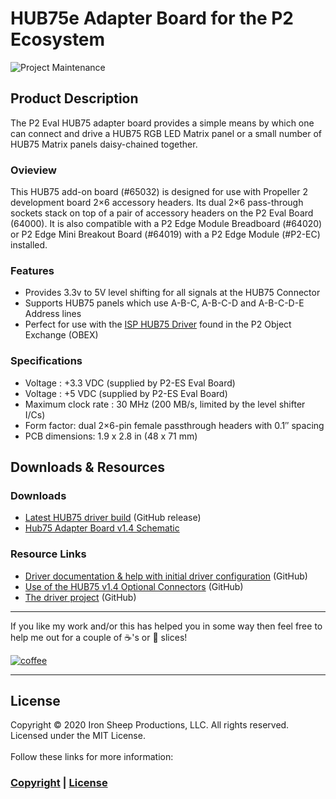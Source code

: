 # HUB75e Adapter Board for the P2 Ecosystem

![Project Maintenance][maintenance-shield]

## Product Description

The P2 Eval HUB75 adapter board provides a simple means by which one can connect and drive a HUB75 RGB LED Matrix panel or a small number of HUB75 Matrix panels daisy-chained together.

### Ovieview

This  HUB75 add-on board (#65032) is designed for use with Propeller 2 development board 2×6 accessory headers. Its dual 2×6 pass-through sockets stack on top of a pair of accessory headers on the P2 Eval Board (64000). It is also compatible with a P2 Edge Module Breadboard (#64020) or P2 Edge Mini Breakout Board (#64019) with a P2 Edge Module (#P2-EC) installed.

### Features

- Provides 3.3v to 5V level shifting for all signals at the HUB75 Connector
- Supports HUB75 panels which use A-B-C, A-B-C-D and A-B-C-D-E Address lines
- Perfect for use with the [ISP HUB75 Driver](https://github.com/parallaxinc/propeller/tree/master/libraries/community/p2/All/isp_hub75_matrix) found in the P2 Object Exchange (OBEX)


### Specifications

- Voltage : +3.3 VDC (supplied by P2-ES Eval Board)
- Voltage : +5 VDC (supplied by P2-ES Eval Board)
- Maximum clock rate : 30 MHz (200 MB/s, limited by the level shifter I/Cs)
- Form factor: dual 2×6-pin female passthrough headers with 0.1″ spacing
- PCB dimensions: 1.9 x 2.8 in (48 x 71 mm)


## Downloads & Resources

### Downloads

- [Latest HUB75 driver build](https://github.com/ironsheep/p2-HUB75-LED-Matrix-Driver/releases) (GitHub release)
- [Hub75 Adapter Board v1.4 Schematic](images/hub75-adaptor-v1.4-schematic.pdf)

### Resource Links

- [Driver documentation & help with initial driver configuration](https://github.com/ironsheep/p2-HUB75-LED-Matrix-Driver/blob/main/THEOPS.md) (GitHub)
- [Use of the HUB75 v1.4 Optional Connectors](https://github.com/ironsheep/p2-HUB75-LED-Matrix-Driver/blob/main/HUB75-brd-config.md) (GitHub)
- [The driver project](https://github.com/ironsheep/p2-HUB75-LED-Matrix-Driver) (GitHub)


----

If you like my work and/or this has helped you in some way then feel free to help me out for a couple of :coffee:'s or :pizza: slices!

[![coffee](https://www.buymeacoffee.com/assets/img/custom_images/black_img.png)](https://www.buymeacoffee.com/ironsheep)

----

## License

Copyright © 2020 Iron Sheep Productions, LLC. All rights reserved.<br />
Licensed under the MIT License. <br>
<br>
Follow these links for more information:

### [Copyright](copyright) | [License](LICENSE)

[maintenance-shield]: https://img.shields.io/badge/maintainer-stephen%40ironsheep.biz-blue.svg?style=for-the-badge

[license-shield]: https://camo.githubusercontent.com/bc04f96d911ea5f6e3b00e44fc0731ea74c8e1e9/68747470733a2f2f696d672e736869656c64732e696f2f6769746875622f6c6963656e73652f69616e74726963682f746578742d646976696465722d726f772e7376673f7374796c653d666f722d7468652d6261646765

[releases-shield]: https://img.shields.io/github/release/ironsheep/p2-LED-Matrix-Driver.svg?style=for-the-badge

[releases]: https://github.com/ironsheep/p2-LED-Matrix-Driver/releases
